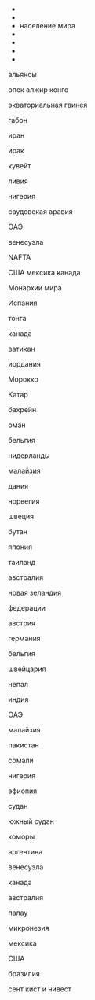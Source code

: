 










-
-
- население мира
-
-
-
-






альянсы



 опек
 алжир
конго


экваториальная гвинея

габон

иран

ирак

кувейт

ливия



нигерия

саудовская аравия

ОАЭ

венесуэла





NAFTA

США
мексика
канада







Монархии мира



Испания

тонга


канада


ватикан

иордания


Морокко

Катар

бахрейн

оман







бельгия

нидерланды




малайзия




















дания

норвегия

швеция










бутан








япония






таиланд

австралия

новая зеландия





федерации

австрия

германия


бельгия

швейцария




непал

индия



ОАЭ


малайзия





пакистан





сомали








нигерия








эфиопия





судан




южный судан




коморы




аргентина




венесуэла



канада


австралия


палау


микронезия






мексика




США


бразилия






сент кист и нивест














